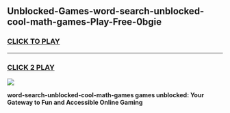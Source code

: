 
## Unblocked-Games-word-search-unblocked-cool-math-games-Play-Free-0bgie
<h3>
<a href="https://premium76.site?title=word-search-unblocked-cool-math-games&ref=21A">CLICK TO PLAY</a></h3>
<hr>

<h3>
<a href="https://premium76.site?title=word-search-unblocked-cool-math-games&ref=21A">CLICK 2 PLAY</a>
  
</h3>

<a href="https://premium76.site?title=word-search-unblocked-cool-math-games&ref=21A"><img src="https://clearcache.store/games.png"></a>


**word-search-unblocked-cool-math-games games unblocked: Your Gateway to Fun and Accessible Online Gaming**

